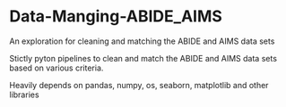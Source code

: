 # Data-Manging-ABIDE_AIMS
An exploration for cleaning and matching the ABIDE and AIMS data sets


Stictly pyton pipelines to clean and match the ABIDE and AIMS data sets based on various criteria.

Heavily depends on pandas, numpy, os, seaborn, matplotlib and other libraries
